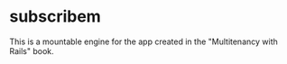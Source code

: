 subscribem
==========

This is a mountable engine for the app created in the "Multitenancy with Rails" book.
